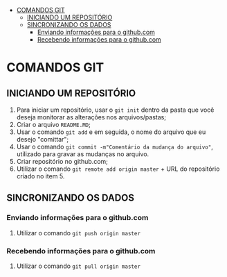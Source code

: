 - [COMANDOS GIT](#comandos-git)
  - [INICIANDO UM REPOSITÓRIO](#iniciando-um-repositório)
  - [SINCRONIZANDO OS DADOS](#sincronizando-os-dados)
    - [Enviando informações para o github.com](#enviando-informações-para-o-githubcom)
    - [Recebendo informações para o github.com](#recebendo-informações-para-o-githubcom)
# COMANDOS GIT
## INICIANDO UM REPOSITÓRIO
1. Para iniciar um repositório, usar o `git init` dentro da pasta que você deseja monitorar as alterações nos arquivos/pastas;
2. Criar o arquivo `README.MD`; 
3. Usar o comando `git add` e em seguida, o nome do arquivo que eu desejo "comittar";
4. Usar o comando `git commit -m"Comentário da mudança do arquivo"`, utilizado para gravar as mudanças no arquivo.
5. Criar repositório no github.com;
6. Utilizar o comando `git remote add origin master` + URL do repositório criado no item 5.

## SINCRONIZANDO OS DADOS
### Enviando informações para o github.com
1. Utilizar o comando `git push origin master` 

### Recebendo informações para o github.com
1. Utilizar o comando `git pull origin master`